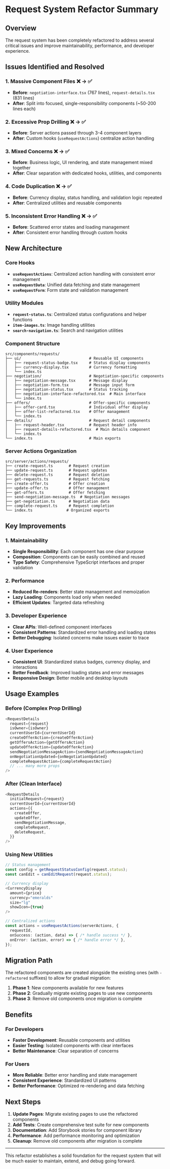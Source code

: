 # Request System Refactor Summary

## Overview

The request system has been completely refactored to address several critical issues and improve maintainability, performance, and developer experience.

## Issues Identified and Resolved

### 1. **Massive Component Files** ❌ → ✅

- **Before**: `negotiation-interface.tsx` (767 lines), `request-details.tsx` (831 lines)
- **After**: Split into focused, single-responsibility components (~50-200 lines each)

### 2. **Excessive Prop Drilling** ❌ → ✅

- **Before**: Server actions passed through 3-4 component layers
- **After**: Custom hooks (`useRequestActions`) centralize action handling

### 3. **Mixed Concerns** ❌ → ✅

- **Before**: Business logic, UI rendering, and state management mixed together
- **After**: Clear separation with dedicated hooks, utilities, and components

### 4. **Code Duplication** ❌ → ✅

- **Before**: Currency display, status handling, and validation logic repeated
- **After**: Centralized utilities and reusable components

### 5. **Inconsistent Error Handling** ❌ → ✅

- **Before**: Scattered error states and loading management
- **After**: Consistent error handling through custom hooks

## New Architecture

### Core Hooks

- **`useRequestActions`**: Centralized action handling with consistent error management
- **`useRequestData`**: Unified data fetching and state management
- **`useRequestForm`**: Form state and validation management

### Utility Modules

- **`request-status.ts`**: Centralized status configurations and helper functions
- **`item-images.ts`**: Image handling utilities
- **`search-navigation.ts`**: Search and navigation utilities

### Component Structure

```
src/components/requests/
├── ui/                              # Reusable UI components
│   ├── request-status-badge.tsx     # Status display components
│   ├── currency-display.tsx         # Currency formatting
│   └── index.ts
├── negotiation/                     # Negotiation-specific components
│   ├── negotiation-message.tsx      # Message display
│   ├── negotiation-form.tsx         # Message input form
│   ├── negotiation-status.tsx       # Status tracking
│   ├── negotiation-interface-refactored.tsx  # Main interface
│   └── index.ts
├── offers/                          # Offer-specific components
│   ├── offer-card.tsx               # Individual offer display
│   ├── offer-list-refactored.tsx    # Offer management
│   └── index.ts
├── details/                         # Request detail components
│   ├── request-header.tsx           # Request header info
│   ├── request-details-refactored.tsx  # Main details component
│   └── index.ts
└── index.ts                         # Main exports
```

### Server Actions Organization

```
src/server/actions/requests/
├── create-request.ts       # Request creation
├── update-request.ts       # Request updates
├── delete-request.ts       # Request deletion
├── get-requests.ts         # Request fetching
├── create-offer.ts         # Offer creation
├── update-offer.ts         # Offer management
├── get-offers.ts           # Offer fetching
├── send-negotiation-message.ts  # Negotiation messages
├── get-negotiation.ts      # Negotiation data
├── complete-request.ts     # Request completion
└── index.ts               # Organized exports
```

## Key Improvements

### 1. **Maintainability**

- **Single Responsibility**: Each component has one clear purpose
- **Composition**: Components can be easily combined and reused
- **Type Safety**: Comprehensive TypeScript interfaces and proper validation

### 2. **Performance**

- **Reduced Re-renders**: Better state management and memoization
- **Lazy Loading**: Components load only when needed
- **Efficient Updates**: Targeted data refreshing

### 3. **Developer Experience**

- **Clear APIs**: Well-defined component interfaces
- **Consistent Patterns**: Standardized error handling and loading states
- **Better Debugging**: Isolated concerns make issues easier to trace

### 4. **User Experience**

- **Consistent UI**: Standardized status badges, currency display, and interactions
- **Better Feedback**: Improved loading states and error messages
- **Responsive Design**: Better mobile and desktop layouts

## Usage Examples

### Before (Complex Prop Drilling)

```typescript
<RequestDetails
  request={request}
  isOwner={isOwner}
  currentUserId={currentUserId}
  createOfferAction={createOfferAction}
  getOffersAction={getOffersAction}
  updateOfferAction={updateOfferAction}
  sendNegotiationMessageAction={sendNegotiationMessageAction}
  onNegotiationUpdated={onNegotiationUpdated}
  completeRequestAction={completeRequestAction}
  // ... many more props
/>
```

### After (Clean Interface)

```typescript
<RequestDetails
  initialRequest={request}
  currentUserId={currentUserId}
  actions={{
    createOffer,
    updateOffer,
    sendNegotiationMessage,
    completeRequest,
    deleteRequest,
  }}
/>
```

### Using New Utilities

```typescript
// Status management
const config = getRequestStatusConfig(request.status);
const canEdit = canEditRequest(request.status);

// Currency display
<CurrencyDisplay
  amount={price}
  currency="emeralds"
  size="lg"
  showIcon={true}
/>

// Centralized actions
const actions = useRequestActions(serverActions, {
  requestId,
  onSuccess: (action, data) => { /* handle success */ },
  onError: (action, error) => { /* handle error */ },
});
```

## Migration Path

The refactored components are created alongside the existing ones (with `-refactored` suffixes) to allow for gradual migration:

1. **Phase 1**: New components available for new features
2. **Phase 2**: Gradually migrate existing pages to use new components
3. **Phase 3**: Remove old components once migration is complete

## Benefits

### For Developers

- **Faster Development**: Reusable components and utilities
- **Easier Testing**: Isolated components with clear interfaces
- **Better Maintenance**: Clear separation of concerns

### For Users

- **More Reliable**: Better error handling and state management
- **Consistent Experience**: Standardized UI patterns
- **Better Performance**: Optimized re-rendering and data fetching

## Next Steps

1. **Update Pages**: Migrate existing pages to use the refactored components
2. **Add Tests**: Create comprehensive test suite for new components
3. **Documentation**: Add Storybook stories for component library
4. **Performance**: Add performance monitoring and optimization
5. **Cleanup**: Remove old components after migration is complete

---

This refactor establishes a solid foundation for the request system that will be much easier to maintain, extend, and debug going forward.
